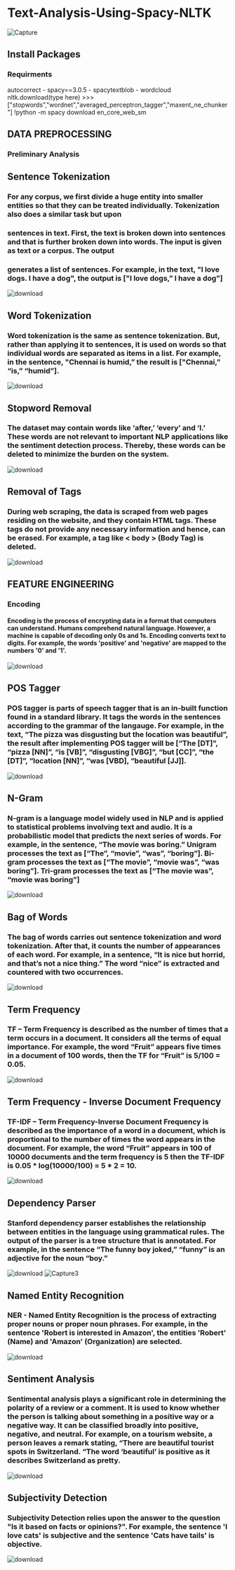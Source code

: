 # Text-Analysis-Using-Spacy-NLTK
![Capture](https://user-images.githubusercontent.com/109751694/223887566-2b1f984b-9fcb-45dc-b0fc-e8fd15bd8877.JPG)

## Install Packages
### Requirments 
autocorrect - spacy==3.0.5 - spacytextblob - wordcloud
nltk.download(type here) >>> ["stopwords","wordnet","averaged_perceptron_tagger","maxent_ne_chunker"]
!python -m spacy download en_core_web_sm

## DATA PREPROCESSING
### Preliminary Analysis


## Sentence Tokenization
### For any corpus, we first divide a huge entity into smaller entities so that they can be treated individually. Tokenization also does a similar task but upon 
### sentences in text. First, the text is broken down into sentences and that is further broken down into words. The input is given as text or a corpus. The output 
### generates a list of sentences. For example, in the text, "I love dogs. I have a dog", the output is ["I love dogs,” I have a dog”]
![download](https://user-images.githubusercontent.com/109751694/223888133-5002f43e-3197-4873-8598-4896eaacc111.png)

## Word Tokenization
### Word tokenization is the same as sentence tokenization. But, rather than applying it to sentences, it is used on words so that individual words are separated as items in a list. For example, in the sentence, "Chennai is humid,” the result is ["Chennai,” “is,” “humid”].
![download](https://user-images.githubusercontent.com/109751694/223888268-03ddccf0-46e9-43e3-8a07-1f507c5cef6e.png)

## Stopword Removal
### The dataset may contain words like ‘after,’ ‘every’ and ‘I.’ These words are not relevant to important NLP applications like the sentiment detection process. Thereby, these words can be deleted to minimize the burden on the system.
![download](https://user-images.githubusercontent.com/109751694/223888379-aa99fba2-a29f-4d04-9938-439e380a548b.jpg)

## Removal of Tags
### During web scraping, the data is scraped from web pages residing on the website, and they contain HTML tags. These tags do not provide any necessary information and hence, can be erased. For example, a tag like < body > (Body Tag) is deleted.
![download](https://user-images.githubusercontent.com/109751694/223888490-93a707a0-c00e-4c42-ad03-7243890cabf5.jpg)

## FEATURE ENGINEERING
### Encoding
#### Encoding is the process of encrypting data in a format that computers can understand. Humans comprehend natural language. However, a machine is capable of decoding only 0s and 1s. Encoding converts text to digits. For example, the words 'positive' and 'negative' are mapped to the numbers '0' and '1'.
![download](https://user-images.githubusercontent.com/109751694/223888591-10c37ff7-5302-443f-a74e-0ee99b0b5be4.png)

## POS Tagger
### POS tagger is parts of speech tagger that is an in-built function found in a standard library. It tags the words in the sentences according to the grammar of the langauge. For example, in the text, “The pizza was disgusting but the location was beautiful”, the result after implementing POS tagger will be [“The [DT]”, “pizza [NN]”, “is [VB]”, “disgusting [VBG]”, “but [CC]”, “the [DT]”, “location [NN]”, “was [VBD], “beautiful [JJ]].
![download](https://user-images.githubusercontent.com/109751694/223888646-d1e95660-56c6-4fc1-b3ad-d38c0ad6739b.png)


## N-Gram 
### N-gram is a language model widely used in NLP and is applied to statistical problems involving text and audio. It is a probabilistic model that predicts the next series of words. For example, in the sentence, “The movie was boring.” Unigram processes the text as [“The”, “movie”, “was”, “boring”]. Bi-gram processes the text as [“The movie”, “movie was”, “was boring”]. Tri-gram processes the text as [“The movie was”, “movie was boring”]

![download](https://user-images.githubusercontent.com/109751694/223888712-8999ad0f-4901-45cd-990c-5c2fccb0fb25.png)

## Bag of Words
### The bag of words carries out sentence tokenization and word tokenization. After that, it counts the number of appearances of each word. For example, in a sentence, “It is nice but horrid, and that’s not a nice thing.” The word “nice” is extracted and countered with two occurrences.

![download](https://user-images.githubusercontent.com/109751694/223888763-d38aadb3-cfdb-43f0-965a-5570a4ab9ca0.jpg)

## Term Frequency

### TF – Term Frequency is described as the number of times that a term occurs in a document. It considers all the terms of equal importance. For example, the word “Fruit” appears five times in a document of 100 words, then the TF for “Fruit” is 5/100 = 0.05.
![download](https://user-images.githubusercontent.com/109751694/223888906-f295db72-da59-4bc9-9c20-ad47ec3d5a11.png)

## Term Frequency - Inverse Document Frequency

### TF-IDF – Term Frequency-Inverse Document Frequency is described as the importance of a word in a document, which is proportional to the number of times the word appears in the document. For example, the word “Fruit” appears in 100 of 10000 documents and the term frequency is 5 then the TF-IDF is 0.05 * log(10000/100) = 5 * 2 = 10.

![download](https://user-images.githubusercontent.com/109751694/223888921-205c3d82-062d-4e36-b750-af3776cee706.png)

## Dependency Parser

### Stanford dependency parser establishes the relationship between entities in the language using grammatical rules. The output of the parser is a tree structure that is annotated. For example, in the sentence “The funny boy joked,” “funny” is an adjective for the noun “boy.”
![download](https://user-images.githubusercontent.com/109751694/223889048-fee08fcc-9405-4458-b94a-18c199972b2d.png)
![Capture3](https://user-images.githubusercontent.com/109751694/223889133-4b8c877f-8810-4a84-a831-91a65ba3419c.JPG)

## Named Entity Recognition

### NER - Named Entity Recognition is the process of extracting proper nouns or proper noun phrases. For example, in the sentence 'Robert is interested in Amazon', the entities 'Robert' (Name) and 'Amazon' (Organization) are selected.

![download](https://user-images.githubusercontent.com/109751694/223889706-97592180-bcc4-4bc5-8617-e94be06a3b58.png)

## Sentiment Analysis

### Sentimental analysis plays a significant role in determining the polarity of a review or a comment. It is used to know whether the person is talking about something in a positive way or a negative way. It can be classified broadly into positive, negative, and neutral. For example, on a tourism website, a person leaves a remark stating, “There are beautiful tourist spots in Switzerland. “The word ‘beautiful’ is positive as it describes Switzerland as pretty.

![download](https://user-images.githubusercontent.com/109751694/223889250-4b1e38bf-a898-4dd8-bd14-f28ebc549d22.png)

## Subjectivity Detection

### Subjectivity Detection relies upon the answer to the question "Is it based on facts or opinions?". For example, the sentence 'I love cats' is subjective and the sentence 'Cats have tails' is objective.

![download](https://user-images.githubusercontent.com/109751694/223889538-ae077a89-2a02-4509-aa2e-df8bd64423ff.jpg)


